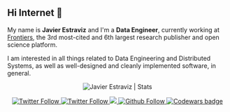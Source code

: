 ## Hi Internet 🖖

My name is **Javier Estraviz** and I'm a **Data Engineer**, currently working at [Frontiers](https://www.frontiersin.org/), the 3rd most-cited and 6th largest research publisher and open science platform.

I am interested in all things related to Data Engineering and Distributed Systems, as well as well-designed and cleanly implemented software, in general.

<div align="center">
  <p>
    <img align="center" alt="Javier Estraviz | Stats" src="https://github-readme-stats.vercel.app/api?username=estraviz&show_icons=true&theme=dracula"/>
  </p>

  <p>
    <a class="header-badge" target="_blank" href="https://thedataisflat.com/">
        <img alt="Twitter Follow" src="https://img.shields.io/badge/--website?label=Blog:%20TheDataIsFlat.com&logo=awesome-lists&style=social&logoColor=2257ea">
    </a>
    <a class="header-badge" target="_blank" href="https://twitter.com/estraviz">
        <img alt="Twitter Follow" src="https://img.shields.io/twitter/follow/estraviz?style=social">
    </a>
    <a class="header-badge" target="_blank" href="https://www.linkedin.com/in/javierestraviz/">
        <img src="https://img.shields.io/badge/style--5eba00.svg?label=LinkedIn&logo=linkedin&style=social">
    </a>
    <a class="header-badge" target="_blank" href="https://github.com/estraviz">
        <img alt="Github Follow" src="https://img.shields.io/github/followers/estraviz?label=follow&style=social">
    </a>
    <a class="header-badge" target="_blank" href="https://www.codewars.com/users/estraviz">
        <img alt="Codewars badge" src="https://www.codewars.com/users/estraviz/badges/micro">
    </a>
  </p>
</div>

